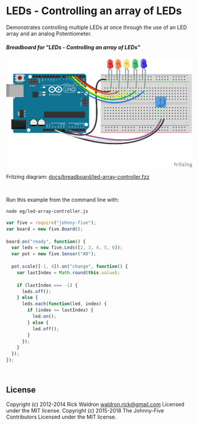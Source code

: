 <!--remove-start-->

# LEDs - Controlling an array of LEDs

<!--remove-end-->


Demonstrates controlling multiple LEDs at once through the use of an LED array and an analog Potentiometer.





##### Breadboard for "LEDs - Controlling an array of LEDs"



![docs/breadboard/led-array-controller.png](breadboard/led-array-controller.png)<br>

Fritzing diagram: [docs/breadboard/led-array-controller.fzz](breadboard/led-array-controller.fzz)

&nbsp;




Run this example from the command line with:
```bash
node eg/led-array-controller.js
```


```javascript
var five = require("johnny-five");
var board = new five.Board();

board.on("ready", function() {
  var leds = new five.Leds([2, 3, 4, 5, 6]);
  var pot = new five.Sensor("A0");

  pot.scale([-1, 4]).on("change", function() {
    var lastIndex = Math.round(this.value);

    if (lastIndex === -1) {
      leds.off();
    } else {
      leds.each(function(led, index) {
        if (index <= lastIndex) {
          led.on();
        } else {
          led.off();
        }
      });
    }
  });
});

```








&nbsp;

<!--remove-start-->

## License
Copyright (c) 2012-2014 Rick Waldron <waldron.rick@gmail.com>
Licensed under the MIT license.
Copyright (c) 2015-2018 The Johnny-Five Contributors
Licensed under the MIT license.

<!--remove-end-->

